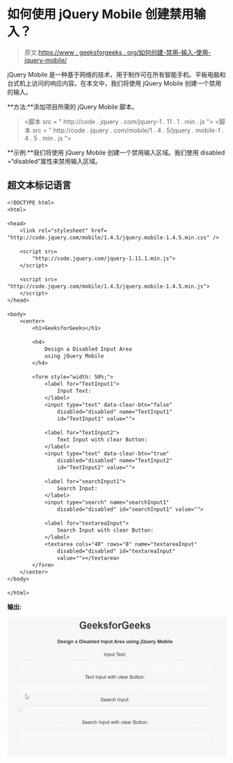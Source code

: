 # 如何使用 jQuery Mobile 创建禁用输入？

> 原文:[https://www . geeksforgeeks . org/如何创建-禁用-输入-使用-jquery-mobile/](https://www.geeksforgeeks.org/how-to-create-a-disabled-input-using-jquery-mobile/)

jQuery Mobile 是一种基于网络的技术，用于制作可在所有智能手机、平板电脑和台式机上访问的响应内容。在本文中，我们将使用 jQuery Mobile 创建一个禁用的输入。

**方法:**添加项目所需的 jQuery Mobile 脚本。

> <link rel="”stylesheet”" href="”http://code.jquery.com/mobile/1.4.5/jquery.mobile-1.4.5.min.css”">
> <脚本 src = " http://code . jquery . com/jquery-1 . 11 . 1 . min . js "></脚本>
> <脚本 src = " http://code . jquery . com/mobile/1 . 4 . 5/jquery . mobile-1 . 4 . 5 . min . js "></脚本>

**示例:**我们将使用 jQuery Mobile 创建一个禁用输入区域。我们使用 disabled =“disabled”属性来禁用输入区域。

## 超文本标记语言

```
<!DOCTYPE html>
<html>

<head>
    <link rel="stylesheet" href=
"http://code.jquery.com/mobile/1.4.5/jquery.mobile-1.4.5.min.css" />

    <script src=
        "http://code.jquery.com/jquery-1.11.1.min.js">
    </script>

    <script src=
"http://code.jquery.com/mobile/1.4.5/jquery.mobile-1.4.5.min.js">
    </script>
</head>

<body>
    <center>
        <h1>GeeksforGeeks</h1>

        <h4>
            Design a Disabled Input Area
            using jQuery Mobile
        </h4>

        <form style="width: 50%;">
            <label for="TextInput1">
                Input Text:
            </label>
            <input type="text" data-clear-btn="false" 
                disabled="disabled" name="TextInput1" 
                id="TextInput1" value="">

            <label for="TextInput2">
                Text Input with clear Button:
            </label>
            <input type="text" data-clear-btn="true" 
                disabled="disabled" name="TextInput2" 
                id="TextInput2" value="">

            <label for="searchInput1">
                Search Input:
            </label>
            <input type="search" name="searchInput1" 
                disabled="disabled" id="searchInput1" value="">

            <label for="textareaInput">
                Search Input with clear Button:
            </label>
            <textarea cols="40" rows="8" name="textareaInput" 
                disabled="disabled" id="textareaInput"
                value=""></textarea>
        </form>
    </center>
</body>

</html>
```

**输出:**

![](img/6d744a154f323198239772010c11c8dd.png)